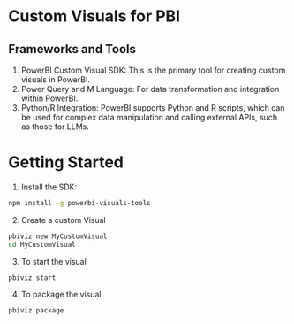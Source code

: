 # Custom Visuals for PBI

## Frameworks and Tools

1. PowerBI Custom Visual SDK: This is the primary tool for creating custom visuals in PowerBI.
2. Power Query and M Language: For data transformation and integration within PowerBI.
3. Python/R Integration: PowerBI supports Python and R scripts, which can be used for complex data manipulation and calling external APIs, such as those for LLMs.

# Getting Started

1. Install the SDK:

```sh
npm install -g powerbi-visuals-tools
```

2. Create a custom Visual
```sh
pbiviz new MyCustomVisual
cd MyCustomVisual
```

3. To start the visual
```sh
pbiviz start
```

4. To package the visual
```sh
pbiviz package
```